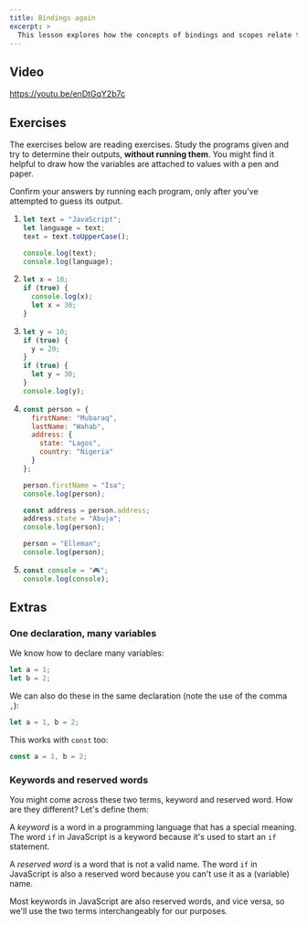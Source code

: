 ```yaml
---
title: Bindings again
excerpt: >
  This lesson explores how the concepts of bindings and scopes relate to variables in JavaScript.
---
```


## Video

https://youtu.be/enDtGqY2b7c

## Exercises

The exercises below are reading exercises. Study the programs given and try to determine their outputs, **without running them**. You might find it helpful to draw how the variables are attached to values with a pen and paper.

Confirm your answers by running each program, only after you've attempted to guess its output.

1. ```js
   let text = "JavaScript";
   let language = text;
   text = text.toUpperCase();

   console.log(text);
   console.log(language);
   ```

1. ```js
   let x = 10;
   if (true) {
     console.log(x);
     let x = 30;
   }
   ```

1. ```js
   let y = 10;
   if (true) {
     y = 20;
   }
   if (true) {
     let y = 30;
   }
   console.log(y);
   ```

1. ```js
   const person = {
     firstName: "Mubaraq",
     lastName: "Wahab",
     address: {
       state: "Lagos",
       country: "Nigeria"
     }
   };

   person.firstName = "Isa";
   console.log(person);

   const address = person.address;
   address.state = "Abuja";
   console.log(person);

   person = "Elleman";
   console.log(person);
   ```

1. ```js
   const console = "🎮";
   console.log(console);
   ```

## Extras

### One declaration, many variables

We know how to declare many variables:

```js
let a = 1;
let b = 2;
```

We can also do these in the same declaration (note the use of the comma `,`):

```js
let a = 1, b = 2;
```

This works with `const` too:

```js
const a = 1, b = 2;
```

### Keywords and reserved words

You might come across these two terms, keyword and reserved word. How are they different? Let's define them:

A <dfn>keyword</dfn> is a word in a programming language that has a special meaning. The word `if` in JavaScript is a keyword because it's used to start an `if` statement.

A <dfn>reserved word</dfn> is a word that is not a valid name. The word `if` in JavaScript is also a reserved word because you can't use it as a (variable) name.

Most keywords in JavaScript are also reserved words, and vice versa, so we'll use the two terms interchangeably for our purposes.
